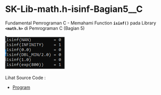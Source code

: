 # SK-Lib-math.h-isinf-Bagian5__C
Fundamental Pemrograman C - Memahami Function <code><b>isinf()</b></code> pada Library <code><b>&lt;math.h></b></code> di Pemrograman C (Bagian 5)<br><br>
<img src="https://github.com/RizkyKhapidsyah/SK-Lib-math.h-isinf-Bagian5__C/blob/master/SK-Lib-math.h-isinf-Bagian5__C/result/001.PNG"><br><br>
Lihat Source Code : <br>
- <a href="https://github.com/RizkyKhapidsyah/SK-Lib-math.h-isinf-Bagian5__C/blob/master/SK-Lib-math.h-isinf-Bagian5__C/Source.c">Program</a>
